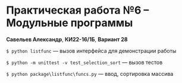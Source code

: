 # Практическая работа №6 – Модульные программы

**Савельев Александр**,
**КИ22-16/1Б**,
**Вариант 28**

`$ python listfunc` — вызов интерфейса для демонстрации работы

`$ python -m unittest -v test_selection_sort` — вызов тестов

`$ python package\listfunc\funcs.py` — ввод, сортировка массива
